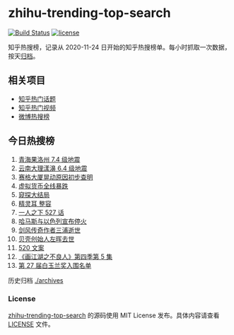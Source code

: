# zhihu-trending-top-search

[![Build Status](https://github.com/justjavac/zhihu-trending-top-search/workflows/ci/badge.svg?branch=main)](https://github.com/justjavac/zhihu-trending-top-search/actions)
[![license](https://img.shields.io/github/license/justjavac/zhihu-trending-top-search)](https://github.com/justjavac/zhihu-trending-top-search/blob/main/LICENSE)

知乎热搜榜，记录从 2020-11-24 日开始的知乎热搜榜单。每小时抓取一次数据，按天[归档](./archives)。

## 相关项目

- [知乎热门话题](https://github.com/justjavac/zhihu-trending-hot-questions)
- [知乎热门视频](https://github.com/justjavac/zhihu-trending-hot-video)
- [微博热搜榜](https://github.com/justjavac/weibo-trending-hot-search)

## 今日热搜榜

<!-- BEGIN -->
<!-- 最后更新时间 Sat May 22 2021 11:19:51 GMT+0800 (China Standard Time) -->

1. [青海果洛州 7.4 级地震](https://www.zhihu.com/search?q=青海地震)
2. [云南大理漾濞 6.4 级地震](https://www.zhihu.com/search?q=云南地震)
3. [赛格大厦晃动原因初步查明](https://www.zhihu.com/search?q=赛格大厦)
4. [虚拟货币全线暴跌](https://www.zhihu.com/search?q=币圈崩盘)
5. [窥探大结局](https://www.zhihu.com/search?q=窥探)
6. [精灵耳 整容](https://www.zhihu.com/search?q=精灵耳)
7. [一人之下 527 话](https://www.zhihu.com/search?q=一人之下)
8. [哈马斯与以色列宣布停火](https://www.zhihu.com/search?q=以色列哈马斯)
9. [剑风传奇作者三浦逝世](https://www.zhihu.com/search?q=剑风传奇)
10. [贝壳创始人左晖去世](https://www.zhihu.com/search?q=贝壳创始人去世)
11. [520 文案](https://www.zhihu.com/search?q=520文案)
12. [《画江湖之不良人》第四季第 5 集](https://www.zhihu.com/search?q=画江湖之不良人第四季)
13. [第 27 届白玉兰奖入围名单](https://www.zhihu.com/search?q=白玉兰奖)

<!-- END -->

历史归档 [./archives](./archives)

### License

[zhihu-trending-top-search](https://github.com/justjavac/zhihu-trending-top-search)
的源码使用 MIT License 发布。具体内容请查看 [LICENSE](./LICENSE) 文件。
